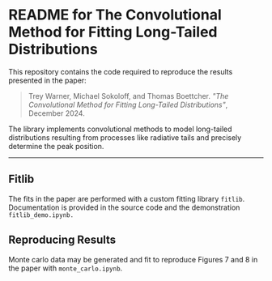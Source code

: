 # README for The Convolutional Method for Fitting Long-Tailed Distributions

This repository contains the code required to reproduce the results presented in the paper:

> Trey Warner, Michael Sokoloff, and Thomas Boettcher. *"The Convolutional Method for Fitting Long-Tailed Distributions"*, December 2024.

The library implements convolutional methods to model long-tailed distributions resulting from processes like radiative tails and precisely determine the peak position.

---

## Fitlib

The fits in the paper are performed with a custom fitting library `fitlib`. Documentation is provided in the source code and the demonstration `fitlib_demo.ipynb.`

## Reproducing Results

Monte carlo data may be generated and fit to reproduce Figures 7 and 8 in the paper with `monte_carlo.ipynb`.
